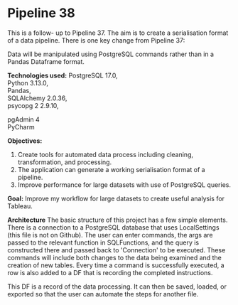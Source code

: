 # Pipeline 38

This is a follow- up to Pipeline 37. The aim is to create a serialisation format of a data pipeline. There is one key change from Pipeline 37: <br />

Data will be manipulated using PostgreSQL commands rather than in a Pandas Dataframe format. <br />

**Technologies used:**
PostgreSQL 17.0, <br />
Python 3.13.0, <br />
Pandas, <br />
SQLAlchemy 2.0.36, <br />
psycopg 2 2.9.10, <br />


pgAdmin 4 <br />
PyCharm <br />

**Objectives:**
 1. Create tools for automated data process including cleaning, transformation, and processing.
 2. The application can generate a working serialisation format of a pipeline.
 3. Improve performance for large datasets with use of PostgreSQL queries.

**Goal:**
Improve my workflow for large datasets to create useful analysis for Tableau.

**Architecture**
The basic structure of this project has a few simple elements. There is a connection to a PostgreSQL database that uses LocalSettings (this file is not on Github). The user can enter commands, the args are passed to the relevant function in SQLFunctions, and the query is constructed there and passed back to 'Connection' to be executed. These commands will include both changes to the data being examined and the creation of new tables. Every time a command is successfully executed, a row is also added to a DF that is recording the completed instructions. 

This DF is a record of the data processing. It can then be saved, loaded, or exported so that the user can automate the steps for another file. 
